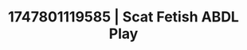 ---
categories:
- Face sitting
- Flushed skin
- Hentai
- Gender-fluid lovers
- Neon-lit seduction
image: /assets/images/1747801119585.jpg
layout: post
seo:
  description: Featured content with premium ABDL Play, Scat Fetish. HD images available.
  keywords: ABDL Play, Scat Fetish
  og_image: /assets/images/1747801119585.jpg
  schema_type: VisualArtwork
tags:
- ABDL Play
- '#1747801119585'
- Scat Fetish
title: 1747801119585 | Scat Fetish ABDL Play
---